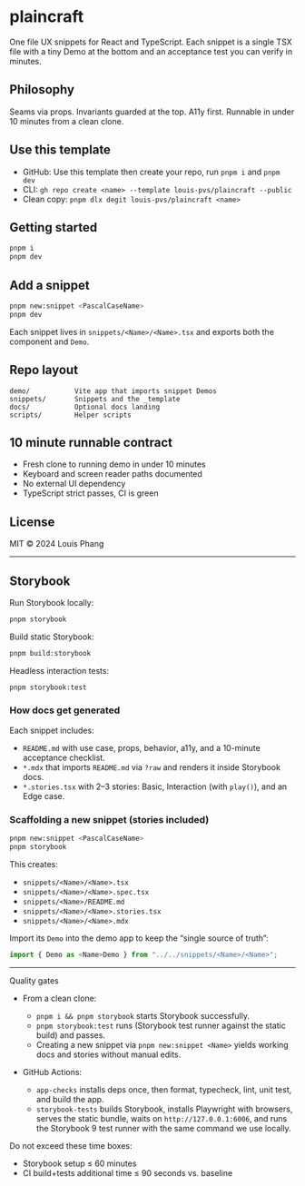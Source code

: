 # plaincraft

One file UX snippets for React and TypeScript. Each snippet is a single TSX file with a tiny Demo at the bottom and an acceptance test you can verify in minutes.

## Philosophy

Seams via props. Invariants guarded at the top. A11y first. Runnable in under 10 minutes from a clean clone.

## Use this template

- GitHub: Use this template then create your repo, run `pnpm i` and `pnpm dev`
- CLI: `gh repo create <name> --template louis-pvs/plaincraft --public`
- Clean copy: `pnpm dlx degit louis-pvs/plaincraft <name>`

## Getting started

```bash
pnpm i
pnpm dev
```

## Add a snippet

```bash
pnpm new:snippet <PascalCaseName>
pnpm dev
```

Each snippet lives in `snippets/<Name>/<Name>.tsx` and exports both the component and `Demo`.

## Repo layout

```
demo/           Vite app that imports snippet Demos
snippets/       Snippets and the _template
docs/           Optional docs landing
scripts/        Helper scripts
```

## 10 minute runnable contract

- Fresh clone to running demo in under 10 minutes
- Keyboard and screen reader paths documented
- No external UI dependency
- TypeScript strict passes, CI is green

## License

MIT © 2024 Louis Phang

---

## Storybook

Run Storybook locally:

```bash
pnpm storybook
```

Build static Storybook:

```bash
pnpm build:storybook
```

Headless interaction tests:

```bash
pnpm storybook:test
```

### How docs get generated

Each snippet includes:

- `README.md` with use case, props, behavior, a11y, and a 10-minute acceptance checklist.
- `*.mdx` that imports `README.md` via `?raw` and renders it inside Storybook docs.
- `*.stories.tsx` with 2–3 stories: Basic, Interaction (with `play()`), and an Edge case.

### Scaffolding a new snippet (stories included)

```bash
pnpm new:snippet <PascalCaseName>
pnpm storybook
```

This creates:

- `snippets/<Name>/<Name>.tsx`
- `snippets/<Name>/<Name>.spec.tsx`
- `snippets/<Name>/README.md`
- `snippets/<Name>/<Name>.stories.tsx`
- `snippets/<Name>/<Name>.mdx`

Import its `Demo` into the demo app to keep the “single source of truth”:

```ts
import { Demo as <Name>Demo } from "../../snippets/<Name>/<Name>";
```

---

Quality gates

- From a clean clone:
  - `pnpm i && pnpm storybook` starts Storybook successfully.
  - `pnpm storybook:test` runs (Storybook test runner against the static build) and passes.
  - Creating a new snippet via `pnpm new:snippet <Name>` yields working docs and stories without manual edits.

- GitHub Actions:
  - `app-checks` installs deps once, then format, typecheck, lint, unit test, and build the app.
  - `storybook-tests` builds Storybook, installs Playwright with browsers, serves the static bundle, waits on `http://127.0.0.1:6006`, and runs the Storybook 9 test runner with the same command we use locally.

Do not exceed these time boxes:

- Storybook setup ≤ 60 minutes
- CI build+tests additional time ≤ 90 seconds vs. baseline
